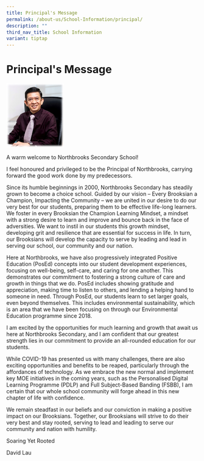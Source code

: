```yaml
---
title: Principal's Message
permalink: /about-us/School-Information/principal/
description: ""
third_nav_title: School Information
variant: tiptap
---
```

<h1>Principal's Message</h1>
<p></p>
<div class="isomer-image-wrapper">
<img style="width: 30%;" height="auto" width="100%" alt="" src="/images/Mr_David_Lau.jpg">
</div>
<p>A warm welcome to Northbrooks Secondary School!</p>
<p>I feel honoured and privileged to be the Principal of Northbrooks, carrying
forward the good work done by my predecessors.</p>
<p>Since its humble beginnings in 2000, Northbrooks Secondary has steadily
grown to become a choice school. Guided by our vision – Every Brooksian
a Champion, Impacting the Community – we are united in our desire to do
our very best for our students, preparing them to be effective life-long
learners. We foster in every Brooksian the Champion Learning Mindset, a
mindset with a strong desire to learn and improve and bounce back in the
face of adversities. We want to instil in our students this growth mindset,
developing grit and resilience that are essential for success in life.
In turn, our Brooksians will develop the capacity to serve by leading and
lead in serving our school, our community and our nation.</p>
<p>Here at Northbrooks, we have also progressively integrated Positive Education
(PosEd) concepts into our student development experiences, focusing on
well-being, self-care, and caring for one another. This demonstrates our
commitment to fostering a strong culture of care and growth in things that
we do. PosEd includes showing gratitude and appreciation, making time to
listen to others, and lending a helping hand to someone in need. Through
PosEd, our students learn to set larger goals, even beyond themselves.
This includes environmental sustainability, which is an area that we have
been focusing on through our Environmental Education programme since 2018.</p>
<p>I am excited by the opportunities for much learning and growth that await
us here at Northbrooks Secondary, and I am confident that our greatest
strength lies in our commitment to provide an all-rounded education for
our students.</p>
<p>While COVID-19 has presented us with many challenges, there are also exciting
opportunities and benefits to be reaped, particularly through the affordances
of technology. As we embrace the new normal and implement key MOE initiatives
in the coming years, such as the Personalised Digital Learning Programme
(PDLP) and Full Subject-Based Banding (FSBB), I am certain that our whole
school community will forge ahead in this new chapter of life with confidence.</p>
<p>We remain steadfast in our beliefs and our conviction in making a positive
impact on our Brooksians. Together, our Brooksians will strive to do their
very best and stay rooted, serving to lead and leading to serve our community
and nation with humility.</p>
<p>Soaring Yet Rooted</p>
<p>David Lau</p>